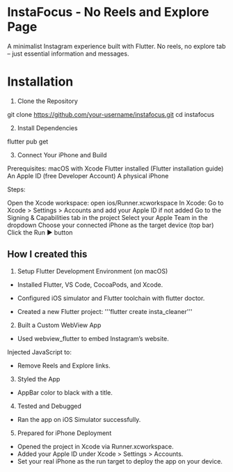 # InstaFocus - No Reels and Explore Page

A minimalist Instagram experience built with Flutter. No reels, no explore tab – just essential information and messages.

# Installation

1. Clone the Repository

git clone https://github.com/your-username/instafocus.git
cd instafocus

2. Install Dependencies

flutter pub get

3. Connect Your iPhone and Build

Prerequisites:
macOS with Xcode
Flutter installed (Flutter installation guide)
An Apple ID (free Developer Account)
A physical iPhone

Steps:

Open the Xcode workspace:
open ios/Runner.xcworkspace
In Xcode:
Go to Xcode > Settings > Accounts and add your Apple ID if not added
Go to the Signing & Capabilities tab in the project
Select your Apple Team in the dropdown
Choose your connected iPhone as the target device (top bar)
Click the Run ▶️ button



## How I created this

1. Setup Flutter Development Environment (on macOS)
- Installed Flutter, VS Code, CocoaPods, and Xcode.
- Configured iOS simulator and Flutter toolchain with flutter doctor.

- Created a new Flutter project:
'''flutter create insta_cleaner'''

2. Built a Custom WebView App
- Used webview_flutter to embed Instagram’s website.

Injected JavaScript to:
- Remove Reels and Explore links.

3. Styled the App
- AppBar color to black with a title.

4. Tested and Debugged
- Ran the app on iOS Simulator successfully.

5. Prepared for iPhone Deployment
- Opened the project in Xcode via Runner.xcworkspace.
- Added your Apple ID under Xcode > Settings > Accounts.
- Set your real iPhone as the run target to deploy the app on your device.
